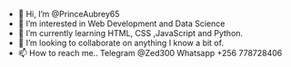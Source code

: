 - 👋 Hi, I’m @PrinceAubrey65
- 👀 I’m interested in Web Development and Data Science
- 🌱 I’m currently learning HTML, CSS ,JavaScript and Python.
- 💞️ I’m looking to collaborate on anything I know a bit of.
- 📫 How to reach me.. Telegram @Zed300 Whatsapp +256 778728406

<!---
PrinceAubrey65/PrinceAubrey65 is a ✨ special ✨ repository because its `README.md` (this file) appears on your GitHub profile.
You can click the Preview link to take a look at your changes.
--->
